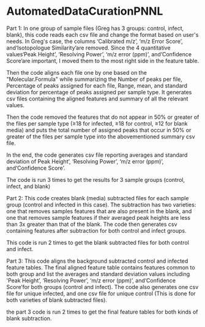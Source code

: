 # AutomatedDataCurationPNNL
Part 1: In one group of sample files (Greg has 3 groups: control,
infect, blank), this code reads each csv file and change the format
based on user's needs. In Greg's case, the columns ‘Calibrated m/z’,
‘m/z Error Score’, and‘Isotopologue Similarity’are removed. Since the
4 quantitative values‘Peak Height’, ‘Resolving Power’, ‘m/z error
(ppm)’, and‘Confidence Score’are important, I moved them to the most
right side in the feature table.

Then the code aligns each file one by one based on the
"Molecular.Formula" while summarizing the Number of peaks per file,
Percentage of peaks assigned for each file, Range, mean, and standard
deviation for percentage of peaks assigned per sample type. It
generates csv files containing the aligned features and summary of all
the relevant values.

Then the code removed the features that do not appear in 50% or
greater of the files per sample type (≥18 for infected, ≥18 for
control, ≥12 for blank media) and puts the total number of assigned
peaks that occur in 50% or greater of the files per sample type into
the abovementioned summary csv file.

In the end, the code generates csv file reporting averages and
standard deviation of Peak Height’, ‘Resolving Power’, ‘m/z error
(ppm)’, and‘Confidence Score’.

The code is run 3 times to get the results for 3 sample groups
(control, infect, and blank)

Part 2: This code creates blank (media) subtracted files for each
sample group (control and infected in this case). The subtraction has
two varieties: one that removes samples features that are also present
in the blank, and one that removes sample features if their averaged
peak heights are less than 3x greater than that of the blank. The code
then generates csv containing features after subtraction for both
control and infect groups.

This code is run 2 times to get the blank subtracted files for both
control and infect.

Part 3: This code aligns the background subtracted control and
infected feature tables. The final aligned feature table contains
features common to both group and list the averages and standard
deviation values including 'Peak Height’, ‘Resolving Power’, ‘m/z
error (ppm)’, and‘Confidence Score’for both groups (control and
infect). The code also generates one csv file for unique infected, and
one csv file for unique control (This is done for both varieties of
blank subtracted files).

the part 3 code is run 2 times to get the final feature tables for both 
kinds of blank subtraction.
